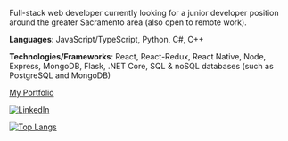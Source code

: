 Full-stack web developer currently looking for a junior developer position around the greater Sacramento area (also open to remote work).

**Languages**: JavaScript/TypeScript, Python, C#, C++

**Technologies/Frameworks**: React, React-Redux, React Native, Node, Express, MongoDB, Flask, .NET Core, SQL & noSQL databases (such as PostgreSQL and MongoDB)

[My Portfolio](https://robertjhull.github.io/)

[![LinkedIn](https://img.shields.io/badge/LinkedIn-0077B5?style=for-the-badge&logo=linkedin&logoColor=white)](https://www.linkedin.com/in/robert-hull-0466b288/)

[![Top Langs](https://github-readme-stats.vercel.app/api/top-langs/?username=robertjhull)](https://github.com/anuraghazra/github-readme-stats)

